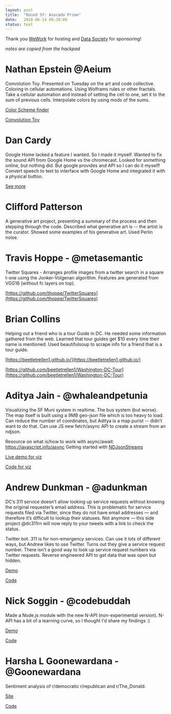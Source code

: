 ```yaml
---
layout: post
title:  "Round 57: Avocado Prime"
date:   2018-06-14 06:30:00
status: text
---	
```


Thank you [WeWork](https://www.wework.com/buildings/chinatown--washington-DC) for hosting and [Data Society](https://datasociety.com/) for sponsoring!

_notes are copied from the hackpad_

# Nathan Epstein @Aeium
Convolution Toy. Presented on Tuesday on the art and code collective. Coloring in cellular automations. Using Wolframs rules or other fractals. Take a cellular automation and instead of setting the cell to one, set it to the sum of previous cells. Interpolate colors by using mods of the sums. 

[Color Scheme finder](https://aeium.github.io/coderColors)

[Convolution Toy](https://aeium.github.io/tensorFlowAutomata)


# Dan Cardy
Google Home lacked a feature I wanted. So I made it myself. Wanted to fix the sound API from Google Home vs the chromecast. Looked for something online, but nothing did. But google provides and API so I can do it myself! Convert speech to text to interface with Google Home and integrated it with a physical button. 

[See more](www.cardy.net)

# Clifford Patterson
A generative art project, presenting a summary of the process and then stepping through the code. Described what generative art is -- the artist is the curator. Showed some examples of his generative art. Used Perlin noise. 

# Travis Hoppe - @metasemantic
Twitter Squares - Arranges profile images from a twitter search in a square t-sne using the Jonker-Volgenan algorithm. Features are generated from VGG16 (without fc layers on top). 

[https://github.com/thoppe/TwitterSquares](https://github.com/thoppe/TwitterSquares)

# Brian Collins
Helping out a friend who is a tour Guide in DC.  He needed some information gathered from the web. Learned that tour guides get $10 every time their name is mentioned. Used beautifulsoup to scrape info for a friend that is a tour guide. 

[https://beetletrellen1.github.io/](https://beetletrellen1.github.io/)

[https://github.com/beetletrellen1/Washington-DC-Tour](https://github.com/beetletrellen1/Washington-DC-Tour)

# Aditya Jain - @whaleandpetunia
Visualizing the SF Muni system in realtime.
The bus system (but worse). The map itself is built using a 9MB geo-json file which is too heavy to load. Can reduce the number of coordinates, but Aditya is a map purist -- didn’t want to do that. Can use JS new fetch/async API to create a stream from an ndjson.

Resource on what is/how to work with async/await: https://javascript.info/async
Getting started with [NDJsonStreams](https://canjs.com/doc/can-ndjson-stream.html)
  
[Live demo for viz](https://adityajain15.github.io/sfmuni/)

[Code for viz](https://github.com/adityajain15/sfmuni/)

# Andrew Dunkman - @adunkman
DC’s 311 service doesn’t allow looking up service requests without knowing the original requester’s email address. This is problematic for service requests filed via Twitter, since they do not have email addresses — and therefore it’s difficult to lookup their statuses. Not anymore — this side project @dc311rn will now reply to your tweets with a link to check the status.

Twitter bot. 311 is for non-emergency services. Can use it lots of different ways, but Andrew likes to use Twitter. Turns out they give a service request number. There isn’t a good way to look up service request numbers via Twitter requests. Reverse engineered API to get data that was open but hidden. 

[Demo](https://www.dc311rn.com)

[Code](https://github.com/adunkman/dc311rn.com)

# Nick Soggin - @codebuddah
Made a Node.js module with the new N-API (non-experimental version).
N-API has a bit of a learning curve, so I thought I'd share my findings :)

[Demo](https://whatodo.io/)

[Code](https://github.com/Parellin-Technologies-LLC/whatodo)

# Harsha L Goonewardana - @Goonewardana
Sentiment analysis of r/democratic r/republican and r/The_Donald.

[Site](https://www.dcdata.science/projects/)

[Code](https://github.com/HarshaLGoonewardana/Reddit-NLP-1)

